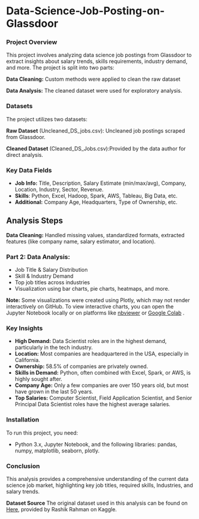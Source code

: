 # Data-Science-Job-Posting-on-Glassdoor



### Project Overview

This project involves analyzing data science job postings from Glassdoor to extract insights about salary trends, skills requirements, industry demand, and more. The project is split into two parts:

**Data Cleaning:** Custom methods were applied to clean the raw dataset

**Data Analysis:** The cleaned dataset were used for exploratory analysis.


### Datasets
The project utilizes two datasets:

**Raw Dataset** (Uncleaned_DS_jobs.csv): Uncleaned job postings scraped from Glassdoor.

**Cleaned Dataset** (Cleaned_DS_Jobs.csv):Provided by the data author for direct analysis.

### Key Data Fields
- **Job Info:** Title, Description, Salary Estimate (min/max/avg), Company, Location, Industry, Sector, Revenue.
- **Skills**: Python, Excel, Hadoop, Spark, AWS, Tableau, Big Data, etc.
- **Additional:** Company Age, Headquarters, Type of Ownership, etc.



## Analysis Steps
**Data Cleaning:** Handled missing values, standardized formats, extracted features (like company name, salary estimator, and location).

### Part 2: Data Analysis:
- Job Title & Salary Distribution
- Skill & Industry Demand
- Top job titles across industries
- Visualization using bar charts, pie charts, heatmaps, and more.

**Note:** Some visualizations were created using Plotly, which may not render interactively on GitHub. To view interactive charts, you can open the Jupyter Notebook locally or on platforms like [nbviewer](https://nbviewer.org/) or [Google Colab](https://colab.research.google.com/)
.

### Key Insights
- **High Demand:** Data Scientist roles are in the highest demand, particularly in the tech industry.
- **Location:** Most companies are headquartered in the USA, especially in California.
- **Ownership:** 58.5% of companies are privately owned.
- **Skills in Demand:** Python, often combined with Excel, Spark, or AWS, is highly sought after.
- **Company Age:** Only a few companies are over 150 years old, but most have grown in the last 50 years.
- **Top Salaries:** Computer Scientist, Field Application Scientist, and Senior Principal Data Scientist roles have the highest average salaries.
  
### Installation
To run this project, you need:
- Python 3.x, Jupyter Notebook, and the following libraries: pandas, numpy, matplotlib, seaborn, plotly.

### Conclusion
This analysis provides a comprehensive understanding of the current data science job market, highlighting key job titles, required skills, Industries, and salary trends.


**Dataset Source**
The original dataset used in this analysis can be found on [Here](https://www.kaggle.com/datasets/rashikrahmanpritom/data-science-job-posting-on-glassdoor/data), provided by Rashik Rahman on Kaggle.



